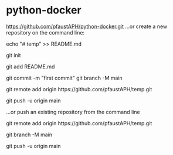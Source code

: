 # python-docker


https://github.com/pfaustAPH/python-docker.git
…or create a new repository on the command line:
<p>echo "# temp" >> README.md</p>
<p>git init</p>
<p>git add README.md</p>
<p>git commit -m "first commit"&#10
git branch -M main</p>
<p>git remote add origin https://github.com/pfaustAPH/temp.git</p>
<p>git push -u origin main</p>

…or push an existing repository from the command line
<p>git remote add origin https://github.com/pfaustAPH/temp.git</p>
<p>git branch -M main</p>
<p>git push -u origin main</p>
